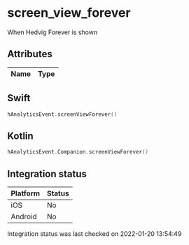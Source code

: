 # screen_view_forever
When Hedvig Forever is shown

## Attributes

| Name      | Type |
| ----------- | ----------- |


## Swift

```swift
hAnalyticsEvent.screenViewForever()
```

## Kotlin

```kotlin
hAnalyticsEvent.Companion.screenViewForever()
```

## Integration status

| Platform      | Status |
| ----------- | ----------- |
| iOS      |    No    |
| Android      | No       |

Integration status was last checked on 2022-01-20 13:54:49
